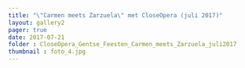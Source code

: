 ```yaml
---
title: "\"Carmen meets Zarzuela\" met CloseOpera (juli 2017)"
layout: gallery2 
pager: true
date: 2017-07-21
folder : CloseOpera_Gentse_Feesten_Carmen_meets_Zarzuela_juli2017
thumbnail : foto_4.jpg
---
```


